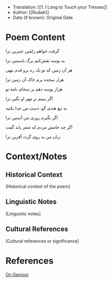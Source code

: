 
- Translation: [[1. I Long to Touch your Tresses]]
- Author: [[Rudaki]]
- Date (if known): Original Date


# Poem Content
گرفت خواهم زلفین عنبرین ترا  

به بوسه نقش‌کنم برگ یاسمین ترا

هر آن زمین که تو یک ره برو قدم بنهی  

هزار سجده برم خاک آن زمین ترا

هزار بوسه دهم بر سحای نامهٔ تو

اگر ببینم بر مهر او نگین ترا

به تیغ هندی گو: دست من جدا بکنند  

اگر بگیرم روزی من آستین ترا

اگر چه خامش مردم که شعر باید گفت  

زبان من به روی گردد آفرین ترا


# Context/Notes
## Historical Context
[Historical context of the poem]

## Linguistic Notes
[Linguistic notes]

## Cultural References
[Cultural references or significance]

# References
[On Ganjoor](https://ganjoor.net/roodaki/baghimande/sh5)
